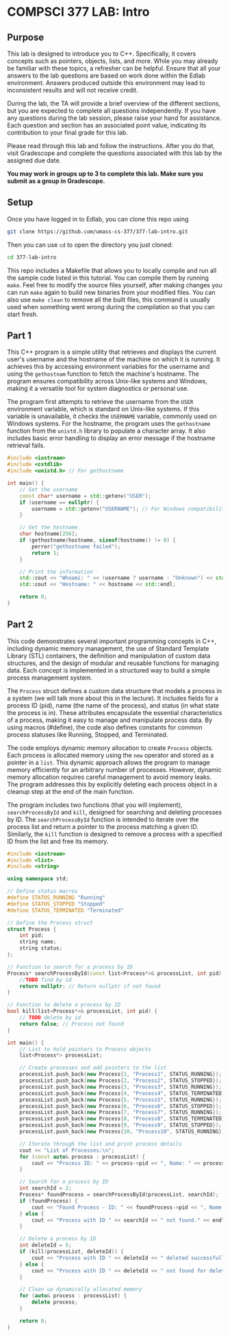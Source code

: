 # COMPSCI 377 LAB: Intro

## Purpose

This lab is designed to introduce you to C++. Specifically, it covers concepts such as pointers, objects, lists, and more. While you may already be familiar with these topics, a refresher can be helpful. Ensure that all your answers to the lab questions are based on work done within the Edlab environment. Answers produced outside this environment may lead to inconsistent results and will not receive credit.

During the lab, the TA will provide a brief overview of the different sections, but you are expected to complete all questions independently. If you have any questions during the lab session, please raise your hand for assistance. Each question and section has an associated point value, indicating its contribution to your final grade for this lab.

Please read through this lab and follow the instructions. After you do that, visit Gradescope and complete the questions associated with this lab by the assigned due date.

**You may work in groups up to 3 to complete this lab. Make sure you submit as a group in Gradescope.**

## Setup

Once you have logged in to Edlab, you can clone this repo using

```bash
git clone https://github.com/umass-cs-377/377-lab-intro.git
```

Then you can use `cd` to open the directory you just cloned:

```bash
cd 377-lab-intro
```

This repo includes a Makefile that allows you to locally compile and run all the sample code listed in this tutorial. You can compile them by running `make`. Feel free to modify the source files yourself, after making changes you can run `make` again to build new binaries from your modified files. You can also use `make clean` to remove all the built files, this command is usually used when something went wrong during the compilation so that you can start fresh.


## Part 1 
This C++ program is a simple utility that retrieves and displays the current user's username and the hostname of the machine on which it is running. It achieves this by accessing environment variables for the username and using the `gethostnam` function to fetch the machine's hostname. The program ensures compatibility across Unix-like systems and Windows, making it a versatile tool for system diagnostics or personal use.

The program first attempts to retrieve the username from the `USER` environment variable, which is standard on Unix-like systems. If this variable is unavailable, it checks the `USERNAME` variable, commonly used on Windows systems. For the hostname, the program uses the `gethostname` function from the `unistd.h` library to populate a character array. It also includes basic error handling to display an error message if the hostname retrieval fails.


```cpp
#include <iostream>
#include <cstdlib>
#include <unistd.h> // For gethostname

int main() {
    // Get the username
    const char* username = std::getenv("USER");
    if (username == nullptr) {
        username = std::getenv("USERNAME"); // For Windows compatibility
    }

    // Get the hostname
    char hostname[256];
    if (gethostname(hostname, sizeof(hostname)) != 0) {
        perror("gethostname failed");
        return 1;
    }

    // Print the information
    std::cout << "Whoami: " << (username ? username : "Unknown") << std::endl;
    std::cout << "Hostname: " << hostname << std::endl;

    return 0;
}
```
## Part 2
This code demonstrates several important programming concepts in C++, including dynamic memory management, the use of Standard Template Library (STL) containers, the definition and manipulation of custom data structures, and the design of modular and reusable functions for managing data. Each concept is implemented in a structured way to build a simple process management system. 

The `Process` struct defines a custom data structure that models a process in a system (we will talk more about this in the lecture). It includes fields for a process ID (pid), name (the name of the process), and status (in what state the process is in). These attributes encapsulate the essential characteristics of a process, making it easy to manage and manipulate process data. By using macros (#define), the code also defines constants for common process statuses like Running, Stopped, and Terminated.

The code employs dynamic memory allocation to create `Process` objects. Each process is allocated memory using the `new` operator and stored as a pointer in a `list`. This dynamic approach allows the program to manage memory efficiently for an arbitrary number of processes. However, dynamic memory allocation requires careful management to avoid memory leaks. The program addresses this by explicitly deleting each process object in a cleanup step at the end of the main function.

The program includes two functions (that you will implement), `searchProcessById` and `kill`, designed for searching and deleting processes by ID. The `searchProcessById` function is intended to iterate over the process list and return a pointer to the process matching a given ID. Similarly, the `kill` function is designed to remove a process with a specified ID from the list and free its memory.

```cpp
#include <iostream>
#include <list>
#include <string>

using namespace std;

// Define status macros
#define STATUS_RUNNING "Running"
#define STATUS_STOPPED "Stopped"
#define STATUS_TERMINATED "Terminated"

// Define the Process struct
struct Process {
    int pid;
    string name;
    string status;
};

// Function to search for a process by ID
Process* searchProcessById(const list<Process*>& processList, int pid) {
    //TODO find by id 
    return nullptr; // Return nullptr if not found
}

// Function to delete a process by ID
bool kill(list<Process*>& processList, int pid) {
    // TODO delete by id
    return false; // Process not found
}

int main() {
    // List to hold pointers to Process objects
    list<Process*> processList;

    // Create processes and add pointers to the list
    processList.push_back(new Process{1, "Process1", STATUS_RUNNING});
    processList.push_back(new Process{2, "Process2", STATUS_STOPPED});
    processList.push_back(new Process{3, "Process3", STATUS_RUNNING});
    processList.push_back(new Process{4, "Process4", STATUS_TERMINATED});
    processList.push_back(new Process{5, "Process5", STATUS_RUNNING});
    processList.push_back(new Process{6, "Process6", STATUS_STOPPED});
    processList.push_back(new Process{7, "Process7", STATUS_RUNNING});
    processList.push_back(new Process{8, "Process8", STATUS_TERMINATED});
    processList.push_back(new Process{9, "Process9", STATUS_STOPPED});
    processList.push_back(new Process{10, "Process10", STATUS_RUNNING});

    // Iterate through the list and print process details
    cout << "List of Processes:\n";
    for (const auto& process : processList) {
        cout << "Process ID: " << process->pid << ", Name: " << process->name << endl;
    }

    // Search for a process by ID
    int searchId = 2;
    Process* foundProcess = searchProcessById(processList, searchId);
    if (foundProcess) {
        cout << "Found Process - ID: " << foundProcess->pid << ", Name: " << foundProcess->name << ", Status: " << foundProcess->status << endl;
    } else {
        cout << "Process with ID " << searchId << " not found." << endl;
    }

    // Delete a process by ID
    int deleteId = 5;
    if (kill(processList, deleteId)) {
        cout << "Process with ID " << deleteId << " deleted successfully." << endl;
    } else {
        cout << "Process with ID " << deleteId << " not found for deletion." << endl;
    }

    // Clean up dynamically allocated memory
    for (auto& process : processList) {
        delete process;
    }

    return 0;
}
```



